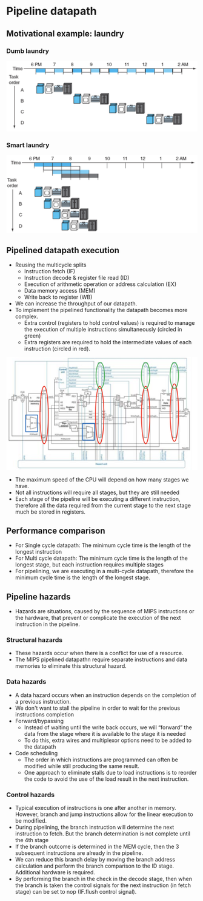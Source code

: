 # Pipeline datapath

## Motivational example: laundry

### Dumb laundry

![Dumb Laundry](./figures/dumb-laundry.png)

### Smart laundry

![Smart laundry](./figures/smart-laundry.png)

## Pipelined datapath execution


- Reusing the multicycle splits
    - Instruction fetch (IF)  
    - Instruction decode & register file read (ID)  
    - Execution of arithmetic operation or address calculation (EX)
    - Data memory access (MEM)  
    - Write back to register (WB)
- We can increase the throughput of our datapath.
- To implement the pipelined functionality the datapath becomes more complex.
    - Extra control (registers to hold control values) is required to manage the execution of multiple instructions simultaneously (circled in green)
    - Extra registers are required to hold the intermediate values of each instruction (circled in red).

![Pipeline Datapath](./figures/pipeline-datapath.png)

- The maximum speed of the CPU will depend on how many stages we have.
- Not all instructions will require all stages, but they are still needed
- Each stage of the pipeline will be executing a different instruction, therefore all the data required from the current stage to the next stage much be stored in registers.

## Performance comparison

- For Single cycle datapath: The minimum cycle time is the length of the longest instruction
- For Multi cycle datapath: The minimum cycle time is the length of the longest stage, but each instruction requires multiple stages
- For pipelining, we are executing in a multi-cycle datapath, therefore the minimum cycle time is the length of the longest stage.

## Pipeline hazards

- Hazards are situations, caused by the sequence of MIPS instructions or the hardware, that prevent or complicate the execution of the next instruction in the pipeline.

### Structural hazards

- These hazards occur when there is a conflict for use of a resource.
- The MIPS pipelined datapathn require separate instructions and data memories to eliminate this structural hazard.

### Data hazards

- A data hazard occurs when an instruction depends on the completion of a previous instruction.
- We don't want to stall the pipeline in order to wait for the previous instructions  completion
- Forward/bypassing
    - Instead of waiting until the write back occurs, we will “forward” the data from the stage where it is available to the stage it is needed
    - To do this, extra wires and multiplexor options need to be added to the datapath
- Code scheduling
    - The order in which instructions are programmed can often be modified while still producing the same result.
    - One approach to eliminate stalls due to load instructions is to reorder the code to avoid the use of the load result in the next instruction.

### Control hazards

- Typical execution of instructions is one after another in memory. However, branch and jump instructions allow for the linear execution to be modified.
- During pipelining, the branch instruction will determine the next instruction to fetch. But the branch determination is not complete until the 4th stage
- If the branch outcome is determined in the MEM cycle, then the 3 subsequent instructions are already in the pipeline.
- We can reduce this branch delay by moving the branch address calculation and perform the branch comparison to the ID stage. Additional hardware is required.
- By performing the branch in the check in the decode stage, then when the branch is taken the control signals for the next instruction (in fetch stage) can be set to nop (IF.flush control signal).